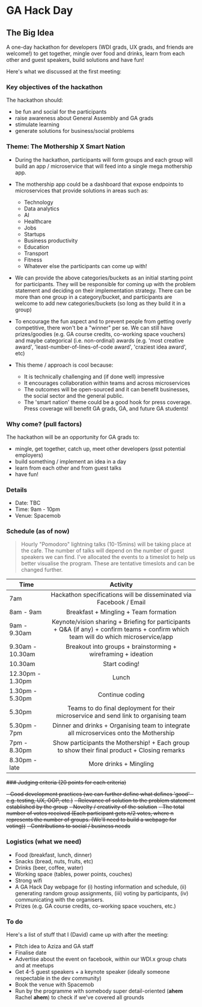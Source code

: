 # GA Hack Day

## The Big Idea

A one-day hackathon for developers (WDI grads, UX grads, and friends are welcome!) to get together, mingle over food and drinks, learn from each other and guest speakers, build solutions and have fun!

Here's what we discussed at the first meeting:

### Key objectives of the hackathon

The hackathon should:

- be fun and social for the participants
- raise awareness about General Assembly and GA grads
- stimulate learning
- generate solutions for business/social problems

### Theme: The Mothership X Smart Nation

- During the hackathon, participants will form groups and each group will build an app / microservice that will feed into a single mega mothership app.
- The mothership app could be a dashboard that expose endpoints to microservices that provide solutions in areas such as:

  - Technology
  - Data analytics
  - AI
  - Healthcare
  - Jobs
  - Startups
  - Business productivity
  - Education
  - Transport
  - Fitness
  - Whatever else the participants can come up with!

- We can provide the above categories/buckets as an initial starting point for participants. They will be responsible for coming up with the problem statement and deciding on their implementation strategy. There can be more than one group in a category/bucket, and participants are welcome to add new categories/buckets (so long as they build it in a group)

- To encourage the fun aspect and to prevent people from getting overly competitive, there won't be a "winner" per se. We can still have prizes/goodies (e.g. GA course credits, co-working space vouchers) and maybe categorical (i.e. non-ordinal) awards (e.g. 'most creative award', 'least-number-of-lines-of-code award', 'craziest idea award', etc)

- This theme / approach is cool because:

  - It is technically challenging and (if done well) impressive
  - It encourages collaboration within teams and across microservices
  - The outcomes will be open-sourced and it can benefit businesses, the social sector and the general public.
  - The 'smart nation' theme could be a good hook for press coverage. Press coverage will benefit GA grads, GA, and future GA students!

### Why come? (pull factors)

The hackathon will be an opportunity for GA grads to:

- mingle, get together, catch up, meet other developers (psst potential employers)
- build something / implement an idea in a day
- learn from each other and from guest talks
- have fun!

### Details

- Date: TBC
- Time: 9am - 10pm
- Venue: Spacemob

### Schedule (as of now)

> Hourly "Pomodoro" lightning talks (10-15mins) will be taking place at the cafe. The number of talks will depend on the number of guest speakers we can find. I've allocated the events to a timeslot to help us better visualise the program. These are tentative timeslots and can be changed further.

Time             |                                                               Activity
---------------- | :-----------------------------------------------------------------------------------------------------------------------------------:
7am              |                                  Hackathon specifications will be disseminated via Facebook / Email
8am - 9am        |                                                 Breakfast + Mingling + Team formation
9am - 9.30am     | Keynote/vision sharing + Briefing for participants + Q&A (if any) + confirm teams + confirm which team will do which microservice/app
9.30am - 10.30am |                                     Breakout into groups + brainstorming + wireframing + ideation
10.30am          |                                                             Start coding!
12.30pm - 1.30pm |                                                                 Lunch
1.30pm - 5.30pm  |                                                            Continue coding
5.30pm           |                         Teams to do final deployment for their microservice and send link to organising team
5.30pm - 7pm     |                        Dinner and drinks + Organising team to integrate all microservices onto the Mothership
7pm - 8.30pm     |                     Show participants the Mothership! + Each group to show their final product + Closing remarks
8.30pm - late    |                                                        More drinks + Mingling

~~### Judging criteria (20 points for each criteria)~~

~~- Good development practices (we can further define what defines 'good' - e.g. testing, UX, OOP, etc.)~~ ~~- Relevance of solution to the problem statement established by the group~~ ~~- Novelty / creativity of the solution~~ ~~- The total number of votes received (Each participant gets n/2 votes, where n represents the number of groups. (We'll need to build a webpage for voting))~~ ~~- Contributions to social / business needs~~

### Logistics (what we need)

- Food (breakfast, lunch, dinner)
- Snacks (bread, nuts, fruits, etc)
- Drinks (beer, coffee, water)
- Working space (tables, power points, couches)
- Strong wifi
- A GA Hack Day webpage for (i) hosting information and schedule, (ii) generating random group assignments, (iii) voting by participants, (iv) communicating with the organisers.
- Prizes (e.g. GA course credits, co-working space vouchers, etc.)

### To do

Here's a list of stuff that I (David) came up with after the meeting:

- Pitch idea to Aziza and GA staff
- Finalise date
- Advertise about the event on facebook, within our WDI.x group chats and at meetups
- Get 4-5 guest speakers + a keynote speaker (ideally someone respectable in the dev community)
- Book the venue with Spacemob
- Run by the programme with somebody super detail-oriented (**ahem** Rachel **ahem**) to check if we've covered all grounds
